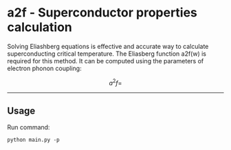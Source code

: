 # a2f - Superconductor properties calculation
Solving Eliashberg equations is effective and accurate way to calculate superconducting critical temperature. The Eliasberg function a2f(w) is required for this method. It can be computed using the parameters of electron phonon coupling:
```math
a^2f=
```
---
## Usage
Run command:
```
python main.py -p 
```
